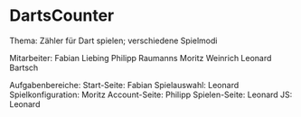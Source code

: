 # DartsCounter

Thema: Zähler für Dart spielen; verschiedene Spielmodi

Mitarbeiter:
	Fabian Liebing
	Philipp Raumanns
	Moritz Weinrich
	Leonard Bartsch

Aufgabenbereiche:
	Start-Seite: Fabian
	Spielauswahl: Leonard
	Spielkonfiguration: Moritz
	Account-Seite: Philipp
	Spielen-Seite: Leonard
	JS: Leonard
